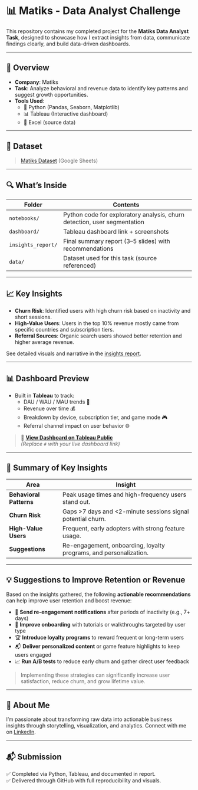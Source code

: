 # 📊 Matiks - Data Analyst Challenge

This repository contains my completed project for the **Matiks Data Analyst Task**, designed to showcase how I extract insights from data, communicate findings clearly, and build data-driven dashboards.

---

## 🚀 Overview

- **Company**: Matiks
- **Task**: Analyze behavioral and revenue data to identify key patterns and suggest growth opportunities.
- **Tools Used**: 
  - 🐍 Python (Pandas, Seaborn, Matplotlib)
  - 📊 Tableau (Interactive dashboard)
  - 📁 Excel (source data)

---
## 📎 Dataset

> [Matiks Dataset](https://docs.google.com/spreadsheets/d/1NyFJYCi5wF8QD0FIfxlyvYKksnnbKExzXOjioE_1hWA/edit?usp=sharing) (Google Sheets)

---
## 🔍 What’s Inside

| Folder | Contents |
|--------|----------|
| `notebooks/` | Python code for exploratory analysis, churn detection, user segmentation |
| `dashboard/` | Tableau dashboard link + screenshots |
| `insights_report/` | Final summary report (3–5 slides) with recommendations |
| `data/` | Dataset used for this task (source referenced) |

---

## 📈 Key Insights

- **Churn Risk**: Identified users with high churn risk based on inactivity and short sessions.
- **High-Value Users**: Users in the top 10% revenue mostly came from specific countries and subscription tiers.
- **Referral Sources**: Organic search users showed better retention and higher average revenue.

See detailed visuals and narrative in the [insights report]([./insights_report/Matiks_Insights_Report.pdf](https://github.com/AkashParley/Matiks-Data-Analyst-Task/tree/main/insights)).

---

## 📊 Dashboard Preview

- Built in **Tableau** to track:
  - DAU / WAU / MAU trends 📆
  - Revenue over time 💰
  - Breakdown by device, subscription tier, and game mode 🎮
  - Referral channel impact on user behavior 🌐

> 🔗 **[View Dashboard on Tableau Public](#)**  
> *(Replace `#` with your live dashboard link)*

---

## 📌 Summary of Key Insights

| Area               | Insight                                                                 |
|--------------------|-------------------------------------------------------------------------|
| **Behavioral Patterns** | Peak usage times and high-frequency users stand out.                   |
| **Churn Risk**         | Gaps >7 days and <2-minute sessions signal potential churn.            |
| **High-Value Users**   | Frequent, early adopters with strong feature usage.                    |
| **Suggestions**        | Re-engagement, onboarding, loyalty programs, and personalization.     |


---
## 💡 Suggestions to Improve Retention or Revenue

Based on the insights gathered, the following **actionable recommendations** can help improve user retention and boost revenue:

- 🔁 **Send re-engagement notifications** after periods of inactivity (e.g., 7+ days)
- 🧪 **Improve onboarding** with tutorials or walkthroughs targeted by user type
- 🏆 **Introduce loyalty programs** to reward frequent or long-term users
- 📬 **Deliver personalized content** or game feature highlights to keep users engaged
- 📈 **Run A/B tests** to reduce early churn and gather direct user feedback

> Implementing these strategies can significantly increase user satisfaction, reduce churn, and grow lifetime value.

---


## 🧠 About Me

I’m passionate about transforming raw data into actionable business insights through storytelling, visualization, and analytics. Connect with me on [LinkedIn](#).

---

## 📬 Submission

✅ Completed via Python, Tableau, and documented in report.  
✅ Delivered through GitHub with full reproducibility and visuals.

